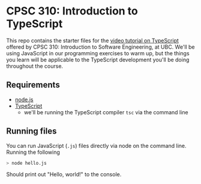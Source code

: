 # CPSC 310: Introduction to TypeScript

This repo contains the starter files for the [video tutorial on TypeScript](https://www.youtube.com/watch?v=DMIZ9Oto-6s)
offered by CPSC 310: Introduction to Software Engineering, at UBC. We'll be using JavaScript in our programming exercises
to warm up, but the things you learn will be applicable to the TypeScript development you'll be doing throughout the course.

## Requirements
* [node.js](https://nodejs.org/en/)
* [TypeScript](https://www.typescriptlang.org/download)
  * we'll be running the TypeScript compiler `tsc` via the command line

## Running files

You can run JavaScript (`.js`) files directly via node on the command line. Running the following

```sh
> node hello.js
```

Should print out "Hello, world!" to the console.
